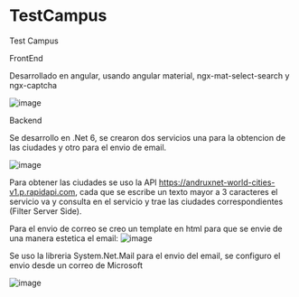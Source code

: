 # TestCampus
Test Campus

FrontEnd

Desarrollado en angular, usando angular material, ngx-mat-select-search y ngx-captcha

![image](https://user-images.githubusercontent.com/21958802/212497768-59c156ef-32a3-4a4c-b251-48b4d2fd9805.png)

Backend

Se desarrollo en .Net 6, se crearon dos servicios una para la obtencion de las ciudades y otro para el envio de email.

![image](https://user-images.githubusercontent.com/21958802/212497812-0e5c0915-3ef9-409c-97a6-987e7999bf39.png)

Para obtener las ciudades se uso la API https://andruxnet-world-cities-v1.p.rapidapi.com, cada que se escribe un texto mayor a 3 caracteres el servicio va y consulta en el servicio y trae las ciudades correspondientes (Filter Server Side).

Para el envio de correo se creo un template en html para que se envie de una manera estetica el email:
![image](https://user-images.githubusercontent.com/21958802/212497872-5529607f-d990-49c4-a3ea-60625524248b.png)

Se uso la libreria System.Net.Mail para el envio del email, se configuro el envio desde un correo de Microsoft

![image](https://user-images.githubusercontent.com/21958802/212497944-b5585db2-d96c-43f3-80d4-4514235e4712.png)

